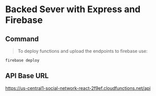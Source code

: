 # Backed Sever with Express and Firebase

## Command

> To deploy functions and upload the endpoints to firebase use:

`````
firebase deploy
`````

## API Base URL

https://us-central1-social-network-react-2f9ef.cloudfunctions.net/api